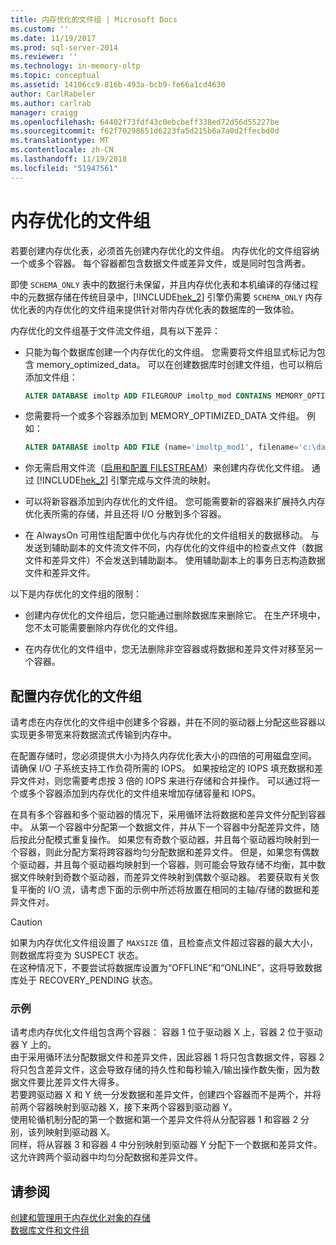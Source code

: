 ```yaml
---
title: 内存优化的文件组 | Microsoft Docs
ms.custom: ''
ms.date: 11/19/2017
ms.prod: sql-server-2014
ms.reviewer: ''
ms.technology: in-memory-oltp
ms.topic: conceptual
ms.assetid: 14106cc9-816b-493a-bcb9-fe66a1cd4630
author: CarlRabeler
ms.author: carlrab
manager: craigg
ms.openlocfilehash: 64402f73fdf43c0ebcbeff338ed72d56d55227be
ms.sourcegitcommit: f62f70298651d6223fa5d215b6a7a0d2ffecbd0d
ms.translationtype: MT
ms.contentlocale: zh-CN
ms.lasthandoff: 11/19/2018
ms.locfileid: "51947561"
---
```

# <a name="the-memory-optimized-filegroup"></a>内存优化的文件组
  若要创建内存优化表，必须首先创建内存优化的文件组。 内存优化的文件组容纳一个或多个容器。 每个容器都包含数据文件或差异文件，或是同时包含两者。  
  
 即使 `SCHEMA_ONLY` 表中的数据行未保留，并且内存优化表和本机编译的存储过程中的元数据存储在传统目录中，[!INCLUDE[hek_2](../../includes/hek-2-md.md)] 引擎仍需要 `SCHEMA_ONLY` 内存优化表的内存优化的文件组来提供针对带内存优化表的数据库的一致体验。  
  
 内存优化的文件组基于文件流文件组，具有以下差异：  
  
-   只能为每个数据库创建一个内存优化的文件组。 您需要将文件组显式标记为包含 memory_optimized_data。 可以在创建数据库时创建文件组，也可以稍后添加文件组：  
  
    ```sql  
    ALTER DATABASE imoltp ADD FILEGROUP imoltp_mod CONTAINS MEMORY_OPTIMIZED_DATA  
    ```  
  
-   您需要将一个或多个容器添加到 MEMORY_OPTIMIZED_DATA 文件组。 例如：  
  
    ```sql  
    ALTER DATABASE imoltp ADD FILE (name='imoltp_mod1', filename='c:\data\imoltp_mod1') TO FILEGROUP imoltp_mod  
    ```  
  
-   你无需启用文件流（[启用和配置 FILESTREAM](../blob/enable-and-configure-filestream.md)）来创建内存优化文件组。 通过 [!INCLUDE[hek_2](../../includes/hek-2-md.md)] 引擎完成与文件流的映射。  
  
-   可以将新容器添加到内存优化的文件组。 您可能需要新的容器来扩展持久内存优化表所需的存储，并且还将 I/O 分散到多个容器。  
  
-   在 AlwaysOn 可用性组配置中优化与内存优化的文件组相关的数据移动。 与发送到辅助副本的文件流文件不同，内存优化的文件组中的检查点文件（数据文件和差异文件）不会发送到辅助副本。 使用辅助副本上的事务日志构造数据文件和差异文件。  
  
以下是内存优化的文件组的限制：  
  
-   创建内存优化的文件组后，您只能通过删除数据库来删除它。 在生产环境中，您不太可能需要删除内存优化的文件组。  
  
-   在内存优化的文件组中，您无法删除非空容器或将数据和差异文件对移至另一个容器。  
  
## <a name="configuring-a-memory-optimized-filegroup"></a>配置内存优化的文件组  
请考虑在内存优化的文件组中创建多个容器，并在不同的驱动器上分配这些容器以实现更多带宽来将数据流式传输到内存中。  
  
在配置存储时，您必须提供大小为持久内存优化表大小的四倍的可用磁盘空间。 请确保 I/O 子系统支持工作负荷所需的 IOPS。 如果按给定的 IOPS 填充数据和差异文件对，则您需要考虑按 3 倍的 IOPS 来进行存储和合并操作。 可以通过将一个或多个容器添加到内存优化的文件组来增加存储容量和 IOPS。  
  
在具有多个容器和多个驱动器的情况下，采用循环法将数据和差异文件分配到容器中。 从第一个容器中分配第一个数据文件，并从下一个容器中分配差异文件，随后按此分配模式重复操作。 如果您有奇数个驱动器，并且每个驱动器均映射到一个容器，则此分配方案将跨容器均匀分配数据和差异文件。 但是，如果您有偶数个驱动器，并且每个驱动器均映射到一个容器，则可能会导致存储不均衡，其中数据文件映射到奇数个驱动器，而差异文件映射到偶数个驱动器。 若要获取有关恢复平衡的 I/O 流，请考虑下面的示例中所述将放置在相同的主轴/存储的数据和差异文件对。  

> [!CAUTION]
> 如果为内存优化文件组设置了 `MAXSIZE` 值，且检查点文件超过容器的最大大小，则数据库将变为 SUSPECT 状态。   
> 在这种情况下，不要尝试将数据库设置为“OFFLINE”和“ONLINE”，这将导致数据库处于 RECOVERY_PENDING 状态。
  
### <a name="example"></a>示例 
请考虑内存优化文件组包含两个容器： 容器 1 位于驱动器 X 上，容器 2 位于驱动器 Y 上的。  
由于采用循环法分配数据文件和差异文件，因此容器 1 将只包含数据文件，容器 2 将只包含差异文件，这会导致存储的持久性和每秒输入/输出操作数失衡，因为数据文件要比差异文件大得多。    
若要跨驱动器 X 和 Y 统一分发数据和差异文件，创建四个容器而不是两个，并将前两个容器映射到驱动器 X，接下来两个容器到驱动器 Y。  
使用轮循机制分配的第一个数据和第一个差异文件将从分配容器 1 和容器 2 分别，该列映射到驱动器 X。   
同样，将从容器 3 和容器 4 中分别映射到驱动器 Y 分配下一个数据和差异文件。这允许跨两个驱动器中均匀分配数据和差异文件。  
 
  
## <a name="see-also"></a>请参阅  
[创建和管理用于内存优化对象的存储](creating-and-managing-storage-for-memory-optimized-objects.md)     
[数据库文件和文件组](../../relational-databases/databases/database-files-and-filegroups.md)    
  
